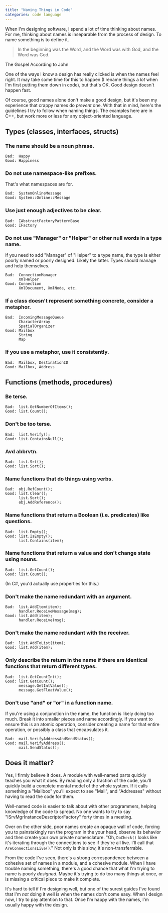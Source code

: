 ```yaml
---
title: "Naming Things in Code"
categories: code language
---
```


When I'm designing software, I spend a lot of time thinking about names. For me,
thinking about names is inseparable from the process of design. To name
something is to define it.

> In the beginning was the Word, and the Word was with God, and the Word was
God.

<p class="cite">The Gospel According to John</p>

One of the ways I know a design has really clicked is when the names feel right.
It may take some time for this to happen (I rename things a *lot* when I'm first
putting them down in code), but that's OK. Good design doesn't happen fast.

Of course, good names alone don't make a good design, but it's been my
experience that crappy names do *prevent* one. With that in mind, here's the
guidelines I try to follow when naming things. The examples here are in C++, but
work more or less for any object-oriented language.

## Types (classes, interfaces, structs)

### The name should be a noun phrase.

```text
Bad:  Happy
Good: Happiness
```

### Do not use namespace-like prefixes.

That's what namespaces are for.

```text
Bad:  SystemOnlineMessage
Good: System::Online::Message
```

### Use just enough adjectives to be clear.

```text
Bad:  IAbstractFactoryPatternBase
Good: IFactory
```

### Do not use "Manager" or "Helper" or other null words in a type name.

If you need to add "Manager" of "Helper" to a type name, the type is either
poorly named or poorly designed. Likely the latter. Types should manage and help
themselves.

```text
Bad:  ConnectionManager
      XmlHelper
Good: Connection
      XmlDocument, XmlNode, etc.
```

### If a class doesn't represent something concrete, consider a metaphor.

```text
Bad:  IncomingMessageQueue
      CharacterArray
      SpatialOrganizer
Good: Mailbox
      String
      Map
```

### If you use a metaphor, use it consistently.

```text
Bad:  Mailbox, DestinationID
Good: Mailbox, Address
```

## Functions (methods, procedures)

### Be terse.

```text
Bad:  list.GetNumberOfItems();
Good: list.Count();
```

### Don't be too terse.

```text
Bad:  list.Verify();
Good: list.ContainsNull();
```

### Avd abbrvtn.

```text
Bad:  list.Srt();
Good: list.Sort();
```

### Name functions that do things using verbs.

```text
Bad:  obj.RefCount();
Good: list.Clear();
      list.Sort();
      obj.AddReference();
```

### Name functions that return a Boolean (i.e. predicates) like questions.

```text
Bad:  list.Empty();
Good: list.IsEmpty();
      list.Contains(item);
```

### Name functions that return a value and don't change state using nouns.

```text
Bad:  list.GetCount();
Good: list.Count();
```

(In C#, you'd actually use properties for this.)

### Don't make the name redundant with an argument.

```text
Bad:  list.AddItem(item);
      handler.ReceiveMessage(msg);
Good: list.Add(item);
      handler.Receive(msg);
```

### Don't make the name redundant with the receiver.

```text
Bad:  list.AddToList(item);
Good: list.Add(item);
```

### Only describe the return in the name if there are identical functions that return different types.

```text
Bad:  list.GetCountInt();
Good: list.GetCount();
      message.GetIntValue();
      message.GetFloatValue();
```

### Don't use "and" or "or" in a function name.

If you're using a conjunction in the name, the function is likely doing too
much. Break it into smaller pieces and name accordingly. If you want to ensure
this is an atomic operation, consider creating a name for that entire operation,
or possibly a class that encapsulates it.

```text
Bad:  mail.VerifyAddressAndSendStatus();
Good: mail.VerifyAddress();
      mail.SendStatus();
```

## Does it matter?

Yes, I firmly believe it does. A module with well-named parts quickly teaches
you what it does. By reading only a fraction of the code, you'll quickly build a
complete mental model of the whole system. If it calls something a "Mailbox"
you'll expect to see "Mail", and "Addresses" without having to read the code for
them.

Well-named code is easier to talk about with other programmers, helping
knowledge of the code to spread. No one wants to try to say
"ISrvMgrInstanceDescriptorFactory" forty times in a meeting.

Over on the other side, poor names create an opaque wall of code, forcing you to
painstakingly run the program in the your head, observe its behavior and then
create your own private nomenclature. "Oh, `DoCheck()` looks like it's iterating
through the connections to see if they're all live. I'll call that
`AreConnectionsLive()`." Not only is this slow, it's non-transferrable.

From the code I've seen, there's a strong correspondence between a cohesive set
of names in a module, and a cohesive module. When I have trouble naming
something, there's a good chance that what I'm trying to name is poorly
*designed*. Maybe it's trying to do too many things at once, or is missing a
critical piece to make it complete.

It's hard to tell if I'm designing well, but one of the surest guides I've found
that I'm *not* doing it well is when the names don't come easy. When I design
now, I try to pay attention to that. Once I'm happy with the names, I'm usually
happy with the design.
